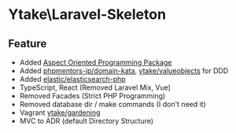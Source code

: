 # Ytake\Laravel-Skeleton

## Feature

 - Added [Aspect Oriented Programming Package](https://github.com/ytake/Laravel-Aspect)
 - Added [phpmentors-jp/domain-kata](https://github.com/phpmentors-jp/domain-kata), [ytake/valueobjects](https://github.com/ytake/valueobjects) for DDD
 - Added [elastic/elasticsearch-php](https://github.com/elastic/elasticsearch-php)
 - TypeScript, React (Removed Laravel Mix, Vue)  
 - Removed Facades (Strict PHP Programming)
 - Removed database dir / make commands (I don't need it)
 - Vagrant [ytake/gardening](https://github.com/ytake/gardening)
 - MVC to ADR (default Directory Structure)
